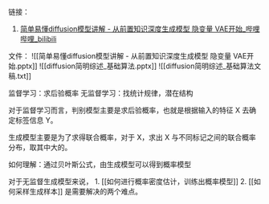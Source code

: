 
链接：
1.  [简单易懂diffusion模型讲解 - 从前置知识深度生成模型 隐变量 VAE开始_哔哩哔哩_bilibili](https://www.bilibili.com/video/BV1re4y1m7gb/?spm_id_from=333.337.search-card.all.click&vd_source=e2ed568abb1e67cc88ad6275f6104534)

文件：
![[简单易懂diffusion模型讲解 - 从前置知识深度生成模型 隐变量 VAE开始.pptx]]
![[diffusion简明综述_基础算法.pptx]]
![[diffusion简明综述_基础算法文稿.txt]]


监督学习：求后验概率
无监督学习：找统计规律，潜在结构

对于监督学习而言，判别模型主要是求后验概率，也就是根据输入的特征 X 去确定标签信息 Y。

生成模型主要是为了求得联合概率，对于 X，求出 X 与不同标记之间的联合概率分布，取其中大的。


如何理解：通过贝叶斯公式，由生成模型可以得到概率模型

对于无监督生成模型来说，
	1. [[如何进行概率密度估计，训练出概率模型]]
	2. [[如何采样生成样本]]
是需要解决的两个难点。